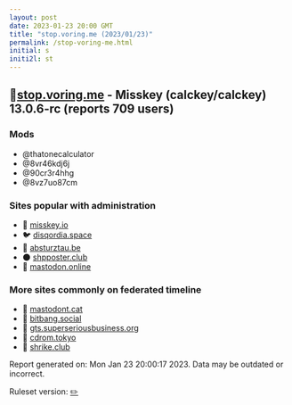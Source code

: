 ```yaml
---
layout: post
date: 2023-01-23 20:00 GMT
title: "stop.voring.me (2023/01/23)"
permalink: /stop-voring-me.html
initial: s
initi2l: st
---
```


## 🐘[stop.voring.me](https://stop.voring.me) - Misskey (calckey/calckey) 13.0.6-rc (reports 709 users)

### Mods
 * @thatonecalculator
 * @8vr46kdj6j
 * @90cr3r4hhg
 * @8vz7uo87cm

### Sites popular with administration

* 🐘 [misskey.io](/misskey-io.html)
* 🐦 [disqordia.space](/disqordia-space.html)
* 🐘 [absturztau.be](/absturztau-be.html)
* 🌑 [shpposter.club](/shpposter-club.html)
* 🐘 [mastodon.online](/mastodon-online.html)

### More sites commonly on federated timeline

* 🐘 [mastodont.cat](/mastodont-cat.html)
* 🐘 [bitbang.social](/bitbang-social.html)
* 🐘 [gts.superseriousbusiness.org](/gts-superseriousbusiness-org.html)
* 🐘 [cdrom.tokyo](/cdrom-tokyo.html)
* 🐘 [shrike.club](/shrike-club.html)

Report generated on: Mon Jan 23 20:00:17 2023. Data may be outdated or incorrect.

Ruleset version: [✏️](/version-pencil)
